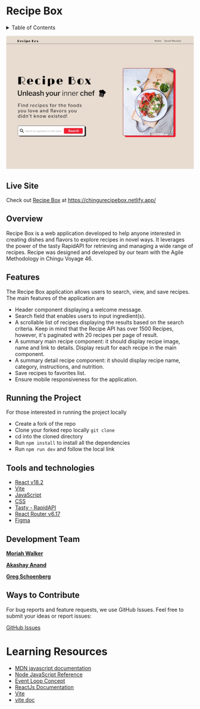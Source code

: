 # Recipe Box


<p>
<details>
<summary id="tableOfContents">Table of Contents</summary>

- [Overview](#overview)
- [Features](#features)
- [Running This Project Locally](#running-the-project)
- [Tools and technologies](#tools-and-technologies)
- [Development Team](#development-team)

</details>
</p>

![Recipe Box Logo](./docs/RecipeBoxHome.jpg)


## Live Site
Check out [Recipe Box](https://chingurecipebox.netlify.app/) at https://chingurecipebox.netlify.app/

## Overview

Recipe Box is a web application developed to help anyone interested in creating dishes and flavors to explore recipes in novel ways. It leverages the power of the tasty RapidAPI for retrieving and managing a wide range of recipes. 
Recipe was designed and developed by our team with the Agile Methodology in Chingu Voyage 46.

## Features

The Recipe Box application allows users to search, view, and save recipes. The main features of the application are
 * Header component displaying a welcome message.
 * Search field that enables users to input ingredient(s). 
 * A scrollable list of recipes displaying the results based on the search criteria. Keep in mind that the Recipe API has over 1500 Recipes, however, it's paginated with 20 recipes per page of result.
 * A summary main recipe component: it should display recipe image, name and link to details. Display result for each recipe in the main component.
 * A summary detail recipe component: it should display recipe name, category, instructions, and nutrition.
 * Save recipes to favorites list.
 * Ensure mobile responsiveness for the application.
 

## Running the Project

For those interested in running the project locally

* Create a fork of the repo
* Clone your forked repo locally `git clone` 
* cd into the cloned directory
* Run `npm install` to install all the dependencies
* Run `npm run dev` and follow the local link

## Tools and technologies

* [React v18.2](https://react.dev/)
* [Vite](https://vitejs.dev/)
* [JavaScript](https://developer.mozilla.org/en-US/docs/Web/JavaScript)
* [CSS](https://developer.mozilla.org/en-US/docs/Web/CSS)
* [Tasty - RapidAPI](https://rapidapi.com/apidojo/api/tasty)
* [React Router v6.17](https://reactrouter.com/en/main)
* [Figma](https://www.figma.com/)

## Development Team

[**Moriah Walker**](https://github.com/MoriahSWalker)

[**Akashay Anand**](https://github.com/Akashay-Anand)

[**Greg Schoenberg**](https://github.com/GregNicholas)


## Ways to Contribute

For bug reports and feature requests, we use GitHub Issues. Feel free to submit your ideas or report issues:

[GitHub Issues](https://github.com/chingu-voyages/v46-tier2-team-21/issues)




# Learning Resources

- [MDN javascript documentation](https://)
- [Node JavaScript Reference](https://nodejs.dev/en/learn/how-much-javascript-do-you-need-to-know-to-use-nodejs) 
- [Event Loop Concept](latentflip.com/loupe/)
- [ReactJs Documentation](https://react.dev/learn)
- [Vite](https://vitejs.dev/guide/)
- [vite doc](https://devdocs.io/vite/guide/index)
